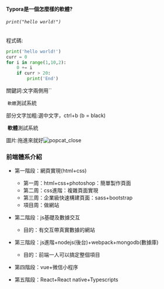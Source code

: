 #### Typora是一個怎麼樣的軟體?

###### `print("hello world!")`

程式碼:

```python
print('hello world!')
curr = 0
for i in range(1,10,2):
    0 += i
    if curr > 20:
        print('End')
```



關鍵詞:文字兩側用``

​	`軟體`測試系統

部分文字加粗:選中文字，ctrl+b (b = black)

​	**軟體**測試系統

圖片:拖進來就好![popcat_close](D:\new_data_of_ML\image_for_test\popcat_close.jpg)



### 前端體系介紹

 - 第一階段：網頁實現(html+css)
     - 第一周：html+css+photoshop：簡單製作頁面
     - 第二周：css進階：複雜頁面實現
     - 第三周：企業級快速構建頁面：sass+bootstrap
     - 項目周：做網站 

 - 第二階段：js基礎及數據交互
   	- 目的：有交互帶真實數據的網站
 - 第三階段：js進階+nodejs(後台)+webpack+mongodb(數據庫)
    - 目的：前端一人可以搞定整個項目


 - 第四階段：vue+微信小程序

 - 第五階段：React+React native+Typescripts

   

